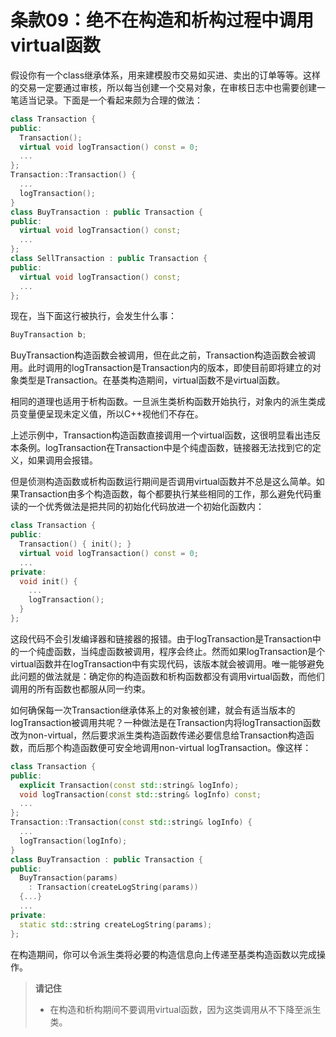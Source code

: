 # 条款09：绝不在构造和析构过程中调用virtual函数

假设你有一个class继承体系，用来建模股市交易如买进、卖出的订单等等。这样的交易一定要通过审核，所以每当创建一个交易对象，在审核日志中也需要创建一笔适当记录。下面是一个看起来颇为合理的做法：

```cpp
class Transaction {
public:
  Transaction();
  virtual void logTransaction() const = 0;
  ...
};
Transaction::Transaction() {
  ...
  logTransaction();
}
class BuyTransaction : public Transaction {
public:
  virtual void logTransaction() const;
  ...
};
class SellTransaction : public Transaction {
public:
  virtual void logTransaction() const;
  ...
};
```

现在，当下面这行被执行，会发生什么事：

```cpp
BuyTransaction b;
```

BuyTransaction构造函数会被调用，但在此之前，Transaction构造函数会被调用。此时调用的logTransaction是Transaction内的版本，即使目前即将建立的对象类型是Transaction。在基类构造期间，virtual函数不是virtual函数。

相同的道理也适用于析构函数。一旦派生类析构函数开始执行，对象内的派生类成员变量便呈现未定义值，所以C++视他们不存在。

上述示例中，Transaction构造函数直接调用一个virtual函数，这很明显看出违反本条例。logTransaction在Transaction中是个纯虚函数，链接器无法找到它的定义，如果调用会报错。

但是侦测构造函数或析构函数运行期间是否调用virtual函数并不总是这么简单。如果Transaction由多个构造函数，每个都要执行某些相同的工作，那么避免代码重读的一个优秀做法是把共同的初始化代码放进一个初始化函数内：

```cpp
class Transaction {
public:
  Transaction() { init(); }
  virtual void logTransaction() const = 0;
  ...
private:
  void init() {
    ...
    logTransaction();
  }
};
```

这段代码不会引发编译器和链接器的报错。由于logTransaction是Transaction中的一个纯虚函数，当纯虚函数被调用，程序会终止。然而如果logTransaction是个virtual函数并在logTransaction中有实现代码，该版本就会被调用。唯一能够避免此问题的做法就是：确定你的构造函数和析构函数都没有调用virtual函数，而他们调用的所有函数也都服从同一约束。

如何确保每一次Transaction继承体系上的对象被创建，就会有适当版本的logTransaction被调用共呢？一种做法是在Transaction内将logTransaction函数改为non-virtual，然后要求派生类构造函数传递必要信息给Transaction构造函数，而后那个构造函数便可安全地调用non-virtual logTransaction。像这样：

```cpp
class Transaction {
public:
  explicit Transaction(const std::string& logInfo);
  void logTransaction(const std::string& logInfo) const;
  ...
};
Transaction::Transaction(const std::string& logInfo) {
  ...
  logTransaction(logInfo);
}
class BuyTransaction : public Transaction {
public:
  BuyTransaction(params)
    : Transaction(createLogString(params))
  {...}
  ...
private:
  static std::string createLogString(params);
};
```

在构造期间，你可以令派生类将必要的构造信息向上传递至基类构造函数以完成操作。

> **请记住**
>
> - 在构造和析构期间不要调用virtual函数，因为这类调用从不下降至派生类。